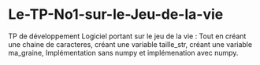 # Le-TP-No1-sur-le-Jeu-de-la-vie
TP de développement Logiciel portant sur le jeu de la vie : Tout en créant une chaine de caracteres, créant une variable taille_str, créant une variable ma_graine, Implémentation sans numpy et implémenation avec numpy. 

